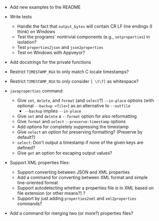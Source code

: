 - Add new examples to the README
- Write tests
    - Handle the fact that `output_bytes` will contain CR LF line endings (I
      think) on Windows
    - Test the programs' nontrivial components (e.g., `setproperties`) in
      isolation?
    - Test `properties2json` and `json2properties`
    - Test on Windows with Appveyor?
- Add docstrings for the private functions
- Restrict `TIMESTAMP_RGX` to only match C locale timestamps?
- Restrict `TIMESTAMP_RGX` to only consider `[ \t\f]` as whitespace?

- `javaproperties` command:
    - Give `set`, `delete`, and `format` (and `select`?) `--in-place` options
      (with optional `--backup <file>`) as an alternative to `--outfile`
        - `--backup` implies `--in-place`
    - Give `set` and `delete` a `--format` option for also reformatting
    - Give `format` and `select` `--preserve-timestamp` options
    - Add options for completely suppressing the timestamp
    - Give `select` an option for preserving formatting? (Preserve by default?)
    - `select`: Don't output a timestamp if none of the given keys are defined?
    - Give `get` an option for escaping output values?

- Support XML properties files:
    - Support converting between JSON and XML properties
    - Add a command for converting between XML format and simple line-oriented
      format
    - Support autodetecting whether a properties file is in XML based on file
      extension (or other means?) ?
    - Support by just adding `properties2xml` and `xml2properties` commands?

- Add a command for merging two (or more?) properties files?
